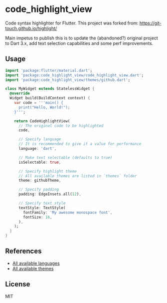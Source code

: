 # code_highlight_view

Code syntax highlighter for Flutter. 
This project was forked from: https://git-touch.github.io/highlight/ 

Main impetus to publish this is to update the (abandoned?) original project to Dart 3.x, add text selection capabilities and some perf improvements.

## Usage

```dart
import 'package:flutter/material.dart';
import 'package:code_highlight_view/code_highlight_view.dart';
import 'package:code_highlight_view/themes/github.dart';

class MyWidget extends StatelessWidget {
  @override
  Widget build(BuildContext context) {
    var code = '''main() {
      print("Hello, World!");
    }''';

    return CodeHighlightView(
      // The original code to be highlighted
      code,

      // Specify language
      // It is recommended to give it a value for performance
      language: 'dart',

      // Make text selectable (defaults to true)
      isSelectable: true, 

      // Specify highlight theme
      // All available themes are listed in `themes` folder
      theme: githubTheme,

      // Specify padding
      padding: EdgeInsets.all(12),

      // Specify text style
      textStyle: TextStyle(
        fontFamily: 'My awesome monospace font',
        fontSize: 16,
      ),
    );
  }
}
```

## References

- [All available languages](https://github.com/git-touch/highlight.dart/tree/master/highlight/lib/languages)
- [All available themes](https://github.com/1runeberg/code_highlight_view/tree/main/lib/themes)

## License

MIT
